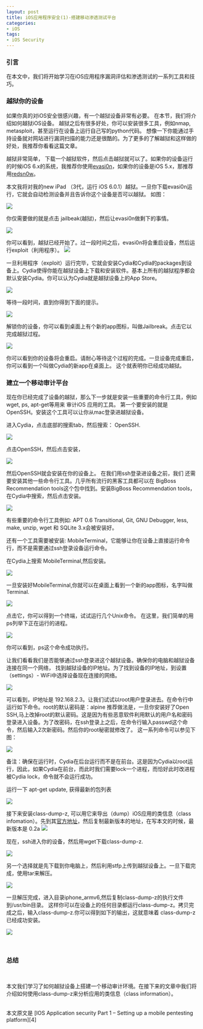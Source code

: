 ```yaml
---
layout: post  
title: iOS应用程序安全(1)-搭建移动渗透测试平台   
categories:  
- iOS  
tags:    
- iOS Security
---   
```


 
### 引言

在本文中，我们将开始学习在iOS应用程序漏洞评估和渗透测试的一系列工具和技巧。

### 越狱你的设备
如果你真的对iOS安全很感兴趣，有一个越狱设备非常有必要。 在本节，我们将介绍如何越狱iOS设备。
越狱之后有很多好处，你可以安装很多工具，例如nmap, metasploit，甚至运行在设备上运行自己写的python代码。
想像一下你能通过手持设备就对网站进行漏洞扫描的能力还是很酷的。为了更多的了解越狱和这样做的好处，我推荐你看看这篇文章。


越狱非常简单， 下载一个越狱软件，然后点击越狱就可以了。如果你的设备运行的时候iOS 6.x的系统，我推荐你使用[evasi0n][1]，如果你的设备是iOS 5.x，那推荐用[redsn0w][2]。


本文我将对我的new iPad （3代，运行 iOS 6.0.1）越狱。一旦你下载evasi0n运行，它就会自动检测设备并且告诉你这个设备是否可以越狱。 如图：

![](http://resources.infosecinstitute.com/wp-content/uploads/042413_1342_IOSApplicat1.png)

你仅需要做的就是点击 jailbeak(越狱)，然后让evasi0n做剩下的事情。

![](http://resources.infosecinstitute.com/wp-content/uploads/042413_1342_IOSApplicat2.png)


你可以看到，越狱已经开始了。过一段时间之后，evasi0n将会重启设备，然后运行exploit（利用程序）。
![](http://resources.infosecinstitute.com/wp-content/uploads/042413_1342_IOSApplicat3.png)


一旦利用程序（exploit）运行完毕，它就会安装Cydia和Cydia的packages到设备上。Cydia使得你能在越狱设备上下载和安装软件。基本上所有的越狱程序都会默认安装Cydia。你可以认为Cydia就是越狱设备上的App Store。

![](http://resources.infosecinstitute.com/wp-content/uploads/042413_1342_IOSApplicat4.png)


等待一段时间，直到你得到下面的提示。 

![](http://resources.infosecinstitute.com/wp-content/uploads/042413_1342_IOSApplicat5.png)


解锁你的设备，你可以看到桌面上有个新的app图标，叫做Jailbreak。点击它以完成越狱过程。

![](http://resources.infosecinstitute.com/wp-content/uploads/042413_1342_IOSApplicat6.png)


你可以看到你的设备将会重启。请耐心等待这个过程的完成。一旦设备完成重启，你可以看到一个叫做Cydia的新app在桌面上。
这个就表明你已经成功越狱。



### 建立一个移动审计平台

现在你已经完成了设备的越狱，那么下一步就是安装一些重要的命令行工具，例如 wget, ps, apt-get等用来
审计iOS 应用的工具。 第一个要安装的就是 OpenSSH。安装这个工具可以让你从mac登录进越狱设备。

进入Cydia，点击底部的搜索tab，然后搜索： OpenSSH.

![](http://resources.infosecinstitute.com/wp-content/uploads/042413_1342_IOSApplicat7.png)


点击OpenSSH，然后点击安装，

![](http://resources.infosecinstitute.com/wp-content/uploads/042413_1342_IOSApplicat8.png)


然后OpenSSH就会安装在你的设备上。
在我们用ssh登录进设备之前，我们 还需要安装其他一些命令行工具。几乎所有流行的黑客工具都可以在
BigBoss Recommendation tools这个包中找到。安装BigBoss Recommendation tools，在Cydia中搜索，然后点击安装。

![](http://resources.infosecinstitute.com/wp-content/uploads/042413_1342_IOSApplicat9.png)

有些重要的命令行工具例如: APT 0.6 Transitional, Git, GNU Debugger, less, make, unzip, wget 和 SQLite 3.x会被安装好。


还有一个工具需要被安装: MobileTerminal，它能够让你在设备上直接运行命令行，而不是需要通过ssh登录设备运行命令。

在Cydia上搜索  MobileTerminal,然后安装。

![](http://resources.infosecinstitute.com/wp-content/uploads/042413_1342_IOSApplicat10.png)



一旦安装好MobileTerminal,你就可以在桌面上看到一个新的app图标，名字叫做Terminal.

![](http://resources.infosecinstitute.com/wp-content/uploads/042413_1342_IOSApplicat11.png)



点击它，你可以得到一个终端，试试运行几个Unix命令。 在这里，我们简单的用ps列举下正在运行的进程。

![](http://resources.infosecinstitute.com/wp-content/uploads/042413_1342_IOSApplicat12.png)


你可以看到，ps这个命令成功执行。



让我们看看我们是否能够通过ssh登录进这个越狱设备。确保你的电脑和越狱设备连接在同一个网络，
找到越狱设备的IP地址。为了找到设备的IP地址，到设置（settings）- WiFi中选择设备现在连接的网络。

![](http://resources.infosecinstitute.com/wp-content/uploads/042413_1342_IOSApplicat13.png)



可以看到，IP地址是 192.168.2.3。让我们试试以root用户登录进去。在命令行中运行如下命令。root的默认密码是：alpine
推荐做法是，一旦你安装好了Open SSH,马上改掉root的默认密码。这是因为有些恶意软件利用默认的用户名和密码登录进入设备。为了改密码，在ssh登录上之后，在命令行输入passwd这个命令，然后输入2次新密码。然后你的root秘密就修改了。
这一系列命令可以参见下图：

![](http://resources.infosecinstitute.com/wp-content/uploads/042413_1342_IOSApplicat14.png)


备注：确保在运行时，Cydia在后台运行而不是在前台。这是因为Cydia以root运行，因此，如果Cydia在前台，而此时我们需要lock一个进程，而恰好此时改进程被Cydia lock，命令就不会运行成功。



运行一下 apt-get update, 获得最新的包列表

![](http://2we26u4fam7n16rz3a44uhbe1bq2.wpengine.netdna-cdn.com/wp-content/uploads/042413_1342_IOSApplicat15.png)




接下来安装class-dump-z, 可以用它来导出（dump）iOS应用的类信息（class infomation）。先到其[官方地址][3]，然后复制最新版本的地址，在写本文的时候，最新版本是 0.2a
![](http://2we26u4fam7n16rz3a44uhbe1bq2.wpengine.netdna-cdn.com/wp-content/uploads/042413_1342_IOSApplicat17.png)


现在，ssh进入你的设备，然后用wget下载class-dump-z.

![](http://2we26u4fam7n16rz3a44uhbe1bq2.wpengine.netdna-cdn.com/wp-content/uploads/042413_1342_IOSApplicat18.png)


另一个选择就是先下载到你电脑上，然后利用stfp上传到越狱设备上。一旦下载完成，使用tar来解压。

![](http://resources.infosecinstitute.com/wp-content/uploads/042413_1342_IOSApplicat19.png)



一旦解压完成，进入目录iphone_armv6,然后复制class-dump-z的执行文件到/usr/bin目录。
这样你可以在设备上的任何目录都运行class-dump-z。拷贝完成之后，输入class-dump-z.你可以得到如下的输出，这就意味着
class-dump-z已经成功安装。


![](http://2we26u4fam7n16rz3a44uhbe1bq2.wpengine.netdna-cdn.com/wp-content/uploads/042413_1342_IOSApplicat20.png)

<br/>

### 总结

<br/>


本文我们学习了如何越狱设备上搭建一个移动审计环境。在接下来的文章中我们将介绍如何使用class-dump-z来分析应用的类信息（class information）。

<br/>
本文原文是 [IOS Application security Part 1 – Setting up a mobile pentesting platform][4]

[1]: http://evasi0n.com/
[2]: http://www.redsn0w.us/
[3]: https://code.google.com/p/networkpx/wiki/class_dump_z
[4]: http://resources.infosecinstitute.com/ios-application-security-part-1-setting-up-a-mobile-pentesting-platform/